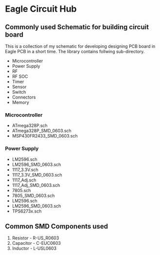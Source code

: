 # Eagle Circuit Hub

## Commonly used Schematic for building circuit board

This is a collection of my schematic for developing designing PCB board in Eagle PCB in a short time. The library contains follwing sub-directory. 
- Microcontroller 
- Power Supply 
- RF
- RF SOC
- Timer
- Sensor
- Switch 
- Connectors
- Memory

### Microcontroller
- ATmega328P.sch
- ATmega328P_SMD_0603.sch
- MSP430FR2433_SMD_0603.sch

### Power Supply 
- LM2596.sch
- LM2596_SMD_0603.sch
- 1117_3.3V.sch
- 1117_3.3V_SMD_0603.sch
- 1117_Adj.sch
- 1117_Adj_SMD_0603.sch
- 7805.sch
- 7805_SMD_0603.sch
- LM2596.sch
- LM2596_SMD_0603.sch
- TPS6273x.sch

## Common SMD Components used
1. Resistor - R-US_R0603
2. Capacitor - C-EUC0603
3. Inductor - L-USL0603 
